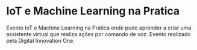 # IoT e Machine Learning na Pratica
Evento IoT e Machine Learning na Prática onde pude aprender a criar uma assistente virtual que realiza ações por comando de voz. Evento realizado pela Digital Innovation One.
